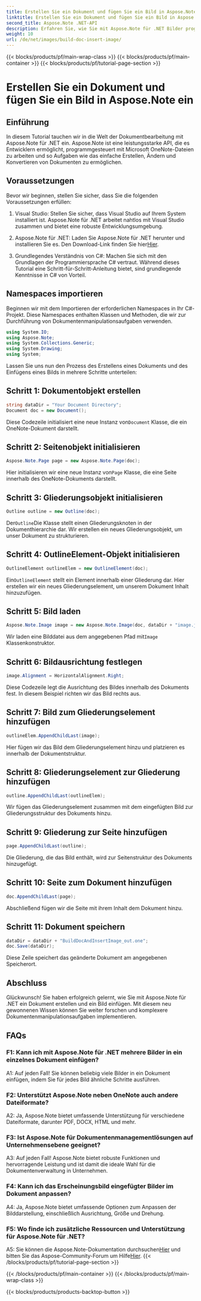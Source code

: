 ```yaml
---
title: Erstellen Sie ein Dokument und fügen Sie ein Bild in Aspose.Note ein
linktitle: Erstellen Sie ein Dokument und fügen Sie ein Bild in Aspose.Note ein
second_title: Aspose.Note .NET-API
description: Erfahren Sie, wie Sie mit Aspose.Note für .NET Bilder programmgesteuert in OneNote-Dokumente einfügen. Einfache Schritte für eine nahtlose Dokumentenbearbeitung.
weight: 10
url: /de/net/images/build-doc-insert-image/
---
```


{{< blocks/products/pf/main-wrap-class >}}
{{< blocks/products/pf/main-container >}}
{{< blocks/products/pf/tutorial-page-section >}}

# Erstellen Sie ein Dokument und fügen Sie ein Bild in Aspose.Note ein

## Einführung

In diesem Tutorial tauchen wir in die Welt der Dokumentbearbeitung mit Aspose.Note für .NET ein. Aspose.Note ist eine leistungsstarke API, die es Entwicklern ermöglicht, programmgesteuert mit Microsoft OneNote-Dateien zu arbeiten und so Aufgaben wie das einfache Erstellen, Ändern und Konvertieren von Dokumenten zu ermöglichen. 

## Voraussetzungen

Bevor wir beginnen, stellen Sie sicher, dass Sie die folgenden Voraussetzungen erfüllen:

1. Visual Studio: Stellen Sie sicher, dass Visual Studio auf Ihrem System installiert ist. Aspose.Note für .NET arbeitet nahtlos mit Visual Studio zusammen und bietet eine robuste Entwicklungsumgebung.

2.  Aspose.Note für .NET: Laden Sie Aspose.Note für .NET herunter und installieren Sie es. Den Download-Link finden Sie hier[Hier](https://releases.aspose.com/note/net/).

3. Grundlegendes Verständnis von C#: Machen Sie sich mit den Grundlagen der Programmiersprache C# vertraut. Während dieses Tutorial eine Schritt-für-Schritt-Anleitung bietet, sind grundlegende Kenntnisse in C# von Vorteil.

## Namespaces importieren

Beginnen wir mit dem Importieren der erforderlichen Namespaces in Ihr C#-Projekt. Diese Namespaces enthalten Klassen und Methoden, die wir zur Durchführung von Dokumentenmanipulationsaufgaben verwenden.

```csharp
using System.IO;
using Aspose.Note;
using System.Collections.Generic;
using System.Drawing;
using System;
```

Lassen Sie uns nun den Prozess des Erstellens eines Dokuments und des Einfügens eines Bilds in mehrere Schritte unterteilen:

## Schritt 1: Dokumentobjekt erstellen

```csharp
string dataDir = "Your Document Directory";
Document doc = new Document();
```

 Diese Codezeile initialisiert eine neue Instanz von`Document` Klasse, die ein OneNote-Dokument darstellt.

## Schritt 2: Seitenobjekt initialisieren

```csharp
Aspose.Note.Page page = new Aspose.Note.Page(doc);
```

 Hier initialisieren wir eine neue Instanz von`Page` Klasse, die eine Seite innerhalb des OneNote-Dokuments darstellt.

## Schritt 3: Gliederungsobjekt initialisieren

```csharp
Outline outline = new Outline(doc);
```

 Der`Outline`Die Klasse stellt einen Gliederungsknoten in der Dokumenthierarchie dar. Wir erstellen ein neues Gliederungsobjekt, um unser Dokument zu strukturieren.

## Schritt 4: OutlineElement-Objekt initialisieren

```csharp
OutlineElement outlineElem = new OutlineElement(doc);
```

 Ein`OutlineElement` stellt ein Element innerhalb einer Gliederung dar. Hier erstellen wir ein neues Gliederungselement, um unserem Dokument Inhalt hinzuzufügen.

## Schritt 5: Bild laden

```csharp
Aspose.Note.Image image = new Aspose.Note.Image(doc, dataDir + "image.jpg");
```

 Wir laden eine Bilddatei aus dem angegebenen Pfad mit`Image` Klassenkonstruktor.

## Schritt 6: Bildausrichtung festlegen

```csharp
image.Alignment = HorizontalAlignment.Right;
```

Diese Codezeile legt die Ausrichtung des Bildes innerhalb des Dokuments fest. In diesem Beispiel richten wir das Bild rechts aus.

## Schritt 7: Bild zum Gliederungselement hinzufügen

```csharp
outlineElem.AppendChildLast(image);
```

Hier fügen wir das Bild dem Gliederungselement hinzu und platzieren es innerhalb der Dokumentstruktur.

## Schritt 8: Gliederungselement zur Gliederung hinzufügen

```csharp
outline.AppendChildLast(outlineElem);
```

Wir fügen das Gliederungselement zusammen mit dem eingefügten Bild zur Gliederungsstruktur des Dokuments hinzu.

## Schritt 9: Gliederung zur Seite hinzufügen

```csharp
page.AppendChildLast(outline);
```

Die Gliederung, die das Bild enthält, wird zur Seitenstruktur des Dokuments hinzugefügt.

## Schritt 10: Seite zum Dokument hinzufügen

```csharp
doc.AppendChildLast(page);
```

Abschließend fügen wir die Seite mit ihrem Inhalt dem Dokument hinzu.

## Schritt 11: Dokument speichern

```csharp
dataDir = dataDir + "BuildDocAndInsertImage_out.one";
doc.Save(dataDir);
```

Diese Zeile speichert das geänderte Dokument am angegebenen Speicherort.

## Abschluss

Glückwunsch! Sie haben erfolgreich gelernt, wie Sie mit Aspose.Note für .NET ein Dokument erstellen und ein Bild einfügen. Mit diesem neu gewonnenen Wissen können Sie weiter forschen und komplexere Dokumentenmanipulationsaufgaben implementieren.

## FAQs

### F1: Kann ich mit Aspose.Note für .NET mehrere Bilder in ein einzelnes Dokument einfügen?

A1: Auf jeden Fall! Sie können beliebig viele Bilder in ein Dokument einfügen, indem Sie für jedes Bild ähnliche Schritte ausführen.

### F2: Unterstützt Aspose.Note neben OneNote auch andere Dateiformate?

A2: Ja, Aspose.Note bietet umfassende Unterstützung für verschiedene Dateiformate, darunter PDF, DOCX, HTML und mehr.

### F3: Ist Aspose.Note für Dokumentenmanagementlösungen auf Unternehmensebene geeignet?

A3: Auf jeden Fall! Aspose.Note bietet robuste Funktionen und hervorragende Leistung und ist damit die ideale Wahl für die Dokumentenverwaltung in Unternehmen.

### F4: Kann ich das Erscheinungsbild eingefügter Bilder im Dokument anpassen?

A4: Ja, Aspose.Note bietet umfassende Optionen zum Anpassen der Bilddarstellung, einschließlich Ausrichtung, Größe und Drehung.

### F5: Wo finde ich zusätzliche Ressourcen und Unterstützung für Aspose.Note für .NET?

 A5: Sie können die Aspose.Note-Dokumentation durchsuchen[Hier](https://reference.aspose.com/note/net/) und bitten Sie das Aspose-Community-Forum um Hilfe[Hier](https://forum.aspose.com/c/note/28).
{{< /blocks/products/pf/tutorial-page-section >}}

{{< /blocks/products/pf/main-container >}}
{{< /blocks/products/pf/main-wrap-class >}}

{{< blocks/products/products-backtop-button >}}
